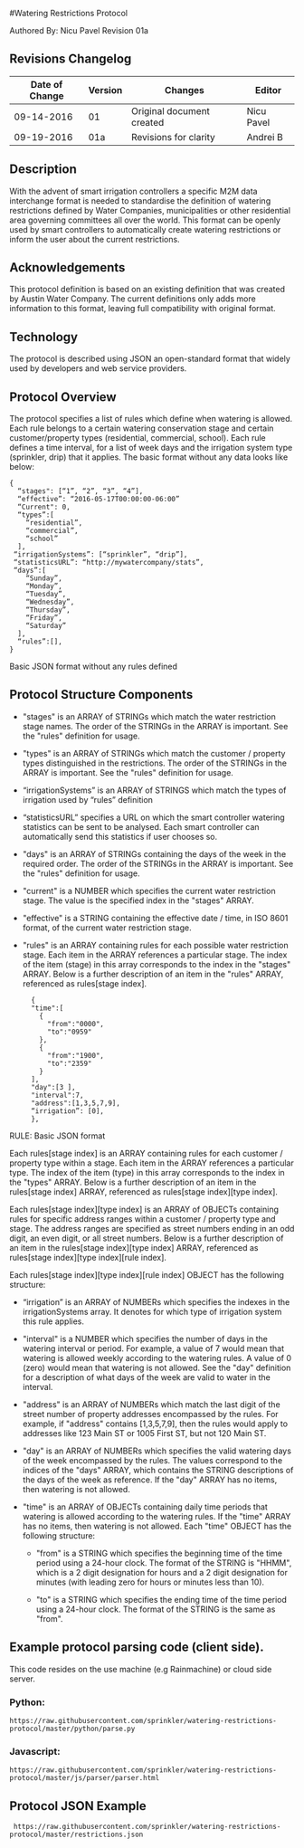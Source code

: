 

#Watering Restrictions Protocol


Authored By: Nicu Pavel Revision 01a 


## Revisions Changelog


| Date of Change | Version | Changes | Editor|
|----------------|---------|---------|-------|
| 09-14-2016 | 01 | Original document created | Nicu Pavel |
| 09-19-2016 |01a | Revisions for clarity | Andrei B |



## Description
With the advent of smart irrigation controllers a specific M2M data interchange format is needed to standardise the definition of watering restrictions defined by Water Companies, municipalities or other residential area governing committees all over the world. This format can be openly used by smart controllers to automatically create watering restrictions or inform the user about the current restrictions.


## Acknowledgements
This protocol definition is based on an existing definition that was created by Austin Water Company. The current definitions only adds more information to this format, leaving full compatibility with original format.


## Technology
The protocol is described using JSON an open-standard format that widely used by developers and web service providers.


## Protocol Overview
The protocol specifies a list of rules which define when watering is allowed. Each rule belongs to a certain watering conservation stage and certain customer/property types (residential, commercial, school). Each rule defines a time interval, for a list of week days and the irrigation system type (sprinkler, drip) that it applies. The basic format without any data looks like below:


    {
      “stages": [“1”, “2”, “3”, “4”],
      “effective”: “2016-05-17T00:00:00-06:00”
      “Current": 0,
      “types”:[
        “residential”,
        “commercial”,
        “school”
      ],
     “irrigationSystems”: [“sprinkler”, “drip”],
     “statisticsURL”: “http://mywatercompany/stats”,
     “days”:[
        “Sunday”,
        “Monday”,
        “Tuesday”,
        “Wednesday”,
        “Thursday”,
        “Friday”,
        “Saturday”
      ],
      “rules”:[],
    }


Basic JSON format without any rules defined


## Protocol Structure Components
 
- "stages" is an ARRAY of STRINGs which match the water restriction stage names. The order of the STRINGs in the ARRAY is important. See the "rules" definition for usage.
  
- "types" is an ARRAY of STRINGs which match the customer / property types distinguished in the restrictions. The order of the STRINGs in the ARRAY is important. See the "rules" definition for usage.


- “irrigationSystems” is an ARRAY of STRINGS which match the types of irrigation used by “rules” definition


- “statisticsURL” specifies a URL on which the smart controller watering statistics can be sent to be analysed. Each smart controller can automatically send this statistics if user chooses so.
  
- "days" is an ARRAY of STRINGs containing the days of the week in the required order. The order of the STRINGs in the ARRAY is important.  See the "rules" definition for usage.
  
- "current" is a NUMBER which specifies the current water restriction stage. The value is the specified index in the "stages" ARRAY.
  
- "effective" is a STRING containing the effective date / time, in ISO 8601 format, of the current water restriction stage.
  
- "rules" is an ARRAY containing rules for each possible water restriction stage. Each item in the ARRAY references a particular stage.
    The index of the item (stage) in this array corresponds to the index in the "stages" ARRAY. Below is a further description of an item in the "rules" ARRAY, referenced as rules[stage index].




        {
        "time":[
          {
            "from":"0000",
            "to":"0959"
          },
          {
            "from":"1900",
            "to":"2359"
          }
        ],
        "day":[3 ],
        "interval":7,
        "address":[1,3,5,7,9],
        “irrigation”: [0],
        },

RULE: Basic JSON format

    
Each rules[stage index] is an ARRAY containing rules for each customer / property type within a stage. Each item in the ARRAY references a particular type. The index of the item (type) in this array corresponds to the index in the "types" ARRAY. Below is a further description of an item in the rules[stage index] ARRAY, referenced as rules[stage index][type index].

Each rules[stage index][type index] is an ARRAY of OBJECTs containing rules for specific address ranges within a customer / property type and stage. The address ranges are specified as street numbers ending in an odd digit, an even digit, or all street numbers. Below is a further description of an item in the rules[stage index][type index] ARRAY, referenced as rules[stage index][type index][rule index].

Each rules[stage index][type index][rule index] OBJECT has the following structure:


- “irrigation” is an ARRAY of NUMBERs which specifies the indexes in the irrigationSystems array. It denotes for which type of irrigation system this rule applies.

- "interval" is a NUMBER which specifies the number of days in the watering interval or period. For example, a value of 7 would mean  that watering is allowed weekly according to the watering rules. A value of 0 (zero) would mean that watering is not allowed. See  the "day" definition for a description of what days of the week are valid to water in the interval.

- "address" is an ARRAY of NUMBERs which match the last digit of the street number of property addresses encompassed by the rules. For  example, if "address" contains [1,3,5,7,9], then the rules would apply to addresses like 123 Main ST or 1005 First ST, but not 120 Main ST.

- "day" is an ARRAY of NUMBERs which specifies the valid watering days of the week encompassed by the rules. The values correspond to the indices of the "days" ARRAY, which contains the STRING descriptions of the days of the week as reference. If the "day" ARRAY has no items, then watering is not allowed.

- "time" is an ARRAY of OBJECTs containing daily time periods that watering is allowed according to the watering rules. If the "time" ARRAY has  no items, then watering is not allowed. Each "time" OBJECT has the following structure:

  - "from" is a STRING which specifies the beginning time of the time period using a 24-hour clock. The format of the STRING is "HHMM", which  is a 2 digit designation for hours and a 2 digit designation for minutes (with leading zero for hours or minutes less than 10).

  - "to" is a STRING which specifies the ending time of the time period using a 24-hour clock. The format of the STRING is the same as "from".




## Example protocol parsing code (client side).
This code resides on the use machine (e.g Rainmachine) or cloud side server. 


### Python: 
    
    https://raw.githubusercontent.com/sprinkler/watering-restrictions-protocol/master/python/parse.py
    
### Javascript: 
 
    https://raw.githubusercontent.com/sprinkler/watering-restrictions-protocol/master/js/parser/parser.html


## Protocol JSON Example  

     https://raw.githubusercontent.com/sprinkler/watering-restrictions-protocol/master/restrictions.json







